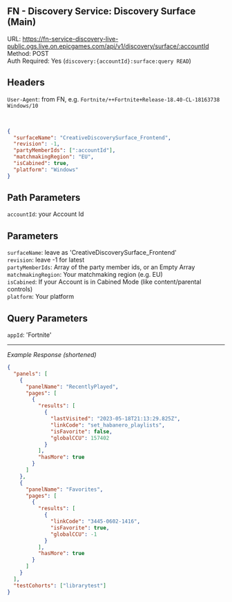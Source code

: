 ## FN - Discovery Service: Discovery Surface (Main)

URL: https://fn-service-discovery-live-public.ogs.live.on.epicgames.com/api/v1/discovery/surface/:accountId \
Method: POST \
Auth Required: Yes (`discovery:{accountId}:surface:query READ`)

## Headers

`User-Agent`: from FN, e.g. `Fortnite/++Fortnite+Release-18.40-CL-18163738 Windows/10`

<br/>

```json
{
  "surfaceName": "CreativeDiscoverySurface_Frontend",
  "revision": -1,
  "partyMemberIds": [":accountId"],
  "matchmakingRegion": "EU",
  "isCabined": true,
  "platform": "Windows"
}
```

## Path Parameters

`accountId`: your Account Id

## Parameters

`surfaceName`: leave as 'CreativeDiscoverySurface_Frontend' <br/>
`revision`: leave -1 for latest <br/>
`partyMemberIds`: Array of the party member ids, or an Empty Array <br/>
`matchmakingRegion`: Your matchmaking region (e.g. EU) <br/>
`isCabined`: If your Account is in Cabined Mode (like content/parental controls) <br/>
`platform`: Your platform

## Query Parameters

`appId`: 'Fortnite'

---

_Example Response (shortened)_

```json
{
  "panels": [
    {
      "panelName": "RecentlyPlayed",
      "pages": [
        {
          "results": [
            {
              "lastVisited": "2023-05-18T21:13:29.825Z",
              "linkCode": "set_habanero_playlists",
              "isFavorite": false,
              "globalCCU": 157402
            }
          ],
          "hasMore": true
        }
      ]
    },
    {
      "panelName": "Favorites",
      "pages": [
        {
          "results": [
            {
              "linkCode": "3445-0602-1416",
              "isFavorite": true,
              "globalCCU": -1
            }
          ],
          "hasMore": true
        }
      ]
    }
  ],
  "testCohorts": ["librarytest"]
}
```
